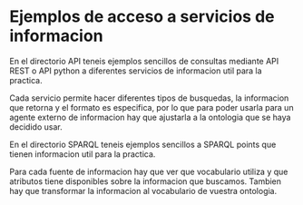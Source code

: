# Ejemplos de acceso a servicios de informacion

En el directorio API teneis ejemplos sencillos de consultas mediante API REST o
API python a diferentes servicios de informacion util para la practica.

Cada servicio permite hacer diferentes tipos de busquedas, la informacion que
retorna y el formato es especifica, por lo que para poder usarla para un agente
externo de informacion hay que ajustarla a la ontologia que se haya decidido usar.

En el directorio SPARQL teneis ejemplos sencillos a SPARQL points que tienen
informacion util para la practica.

Para cada fuente de informacion hay que ver que vocabulario utiliza y que atributos
tiene disponibles sobre la informacion que buscamos. Tambien hay que transformar la
informacion al vocabulario de vuestra ontologia.

